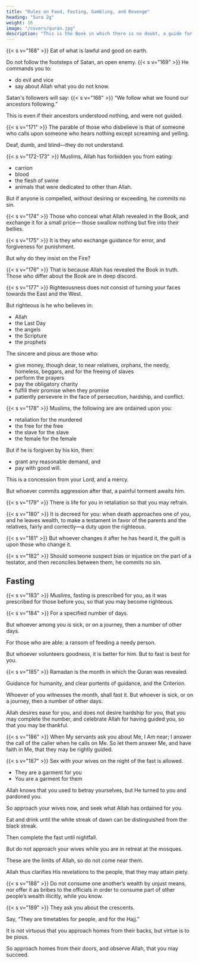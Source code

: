 ```yaml
---
title: "Rules on Food, Fasting, Gambling, and Revenge"
heading: "Sura 2g"
weight: 16
image: "/covers/quran.jpg"
description: "This is the Book in which there is no doubt, a guide for the righteous."
---
```



{{< s v="168" >}} Eat of what is lawful and good on earth. 

Do not follow the footsteps of Satan, an open enemy. {{< s v="169" >}} He commands you to:
- do evil and vice
- say about Allah what you do not know.

Satan's followers will say:  {{< s v="168" >}} <!-- And when it is said to them, “Follow what Allah has revealed,” they say, --> “We follow what we found our ancestors following.” 

This is even if their ancestors understood nothing, and were not guided. 

{{< s v="171" >}} The parable of those who disbelieve is that of someone who calls upon someone who hears nothing except screaming and yelling.

Deaf, dumb, and blind—they do not understand.


{{< s v="172-173" >}} Muslims, <!--  Eat of the good things We have provided for you, and give thanks to
Allah, if it is Him that you serve. --> Allah has forbidden you from eating:
- carrion
- blood
- the flesh of swine
- animals that were dedicated to other than Allah.

But if anyone is compelled, without desiring or exceeding, he commits no sin.


{{< s v="174" >}} Those who conceal what Allah revealed in the Book, and exchange it for a small price— those swallow nothing but fire into their bellies. 

<!-- And Allah will not speak to them on the Day of Resurrection, nor will He purify them, and they will have a painful punishment. -->

{{< s v="175" >}} It is they who exchange guidance for error, and forgiveness for punishment. 

But why do they insist on the Fire?

{{< s v="176" >}} That is because Allah has revealed the Book in truth. Those who differ about the
Book are in deep discord.

{{< s v="177" >}} Righteousness does not consist of turning your faces towards the East and the West. 

But righteous is he who believes in:
- Allah
- the Last Day
- the angels
- the Scripture
- the prophets

The sincere and pious are those who:
- give money, though dear, to near relatives, orphans, the needy, homeless, beggars, and for the freeing of slaves
- perform the prayers
- pay the obligatory charity
- fulfill their promise when they promise
- patiently persevere in the face of persecution, hardship, and conflict. 


{{< s v="178" >}} Muslims, the following are are ordained upon you:
- retaliation for the murdered
- the free for the free
- the slave for the slave
- the female for the female

But if he is forgiven by his kin, then:
- grant any reasonable demand, and
- pay with good will. 

This is a concession from your Lord, and a mercy. 

But whoever commits aggression after that, a painful torment awaits him.


{{< s v="179" >}} There is life for you in retaliation so that you may refrain.

{{< s v="180" >}} It is decreed for you: when death approaches one of you, and he leaves wealth, to
make a testament in favor of the parents and the relatives, fairly and correctly—a duty upon the righteous.

{{< s v="181" >}} But whoever changes it after he has heard it, the guilt is upon those who change it.

{{< s v="182" >}} Should someone suspect bias or injustice on the part of a testator, and then reconciles
between them, he commits no sin. 


## Fasting

{{< s v="183" >}} Muslims, fasting is prescribed for you, as it was prescribed for those before you, so that you may become righteous.

{{< s v="184" >}} For a specified number of days. 

But whoever among you is sick, or on a journey, then a number of other days. 

For those who are able: a ransom of feeding a needy person. 

But whoever volunteers goodness, it is better for him. But to fast is best for you.


{{< s v="185" >}}  Ramadan is the month in which the Quran was revealed. 

Guidance for humanity, and clear portents of guidance, and the Criterion. 

Whoever of you witnesses the month, shall fast it. But whoever is sick, or on a journey,
then a number of other days. 

Allah desires ease for you, and does not desire hardship for you, that you may complete the number, and celebrate Allah for having guided you, so that you may be thankful.

{{< s v="186" >}} When My servants ask you about Me, I Am near; I answer the call of the caller when he calls on Me. So let them answer Me, and have faith in Me, that they may be rightly guided.


{{< s v="187" >}} Sex with your wives on the night of the fast is allowed. 
- They are a garment for you
- You are a garment for them

Allah knows that you used to betray yourselves, but He turned to you and pardoned you. 

So approach your wives now, and seek what Allah has ordained for you. 

Eat and drink until the white streak of dawn can be distinguished from the black streak. 

Then complete the fast until nightfall. 

But do not approach your wives while you are in retreat at the mosques. 

These are the limits of Allah, so do not come near them. 

Allah thus clarifies His revelations to the people, that they may attain piety.

{{< s v="188" >}} Do not consume one another’s wealth by unjust means, nor offer it as bribes to the officials in order to consume part of other people’s wealth illicitly, while you know. 

{{< s v="189" >}} They ask you about the crescents. 

Say, “They are timetables for people, and for the Hajj.” 

It is not virtuous that you approach homes from their backs, but virtue is to be pious. 

So approach homes from their doors, and observe Allah, that you may succeed.

